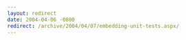```yaml
---
layout: redirect
date: 2004-04-06 -0800
redirect: /archive/2004/04/07/embedding-unit-tests.aspx/
---
```

